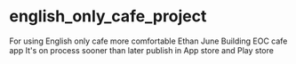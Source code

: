 # english_only_cafe_project

For using English only cafe more comfortable 
Ethan June Building EOC cafe app 
It's on process sooner than later publish in App store and Play store 

 
 
